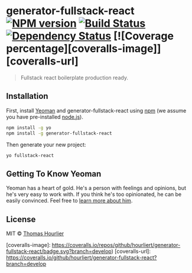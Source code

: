 # generator-fullstack-react [![NPM version][npm-image]][npm-url] [![Build Status][travis-image]][travis-url] [![Dependency Status][daviddm-image]][daviddm-url] [![Coverage percentage][coveralls-image]][coveralls-url]
> Fullstack react boilerplate production ready.

## Installation

First, install [Yeoman](http://yeoman.io) and generator-fullstack-react using [npm](https://www.npmjs.com/) (we assume you have pre-installed [node.js](https://nodejs.org/)).

```bash
npm install -g yo
npm install -g generator-fullstack-react
```

Then generate your new project:

```bash
yo fullstack-react
```

## Getting To Know Yeoman

Yeoman has a heart of gold. He&#39;s a person with feelings and opinions, but he&#39;s very easy to work with. If you think he&#39;s too opinionated, he can be easily convinced. Feel free to [learn more about him](http://yeoman.io/).

## License

MIT © [Thomas Hourlier](https://github.com/hourliert)


[npm-image]: https://badge.fury.io/js/generator-fullstack-react.svg
[npm-url]: https://npmjs.org/package/generator-fullstack-react
[travis-image]: https://travis-ci.org/hourliert/generator-fullstack-react.svg?branch=develop
[travis-url]: https://travis-ci.org/hourliert/generator-fullstack-react
[daviddm-image]: https://david-dm.org/hourliert/generator-fullstack-react.svg?theme=shields.io
[daviddm-url]: https://david-dm.org/hourliert/generator-fullstack-react
[coveralls-image]: https://coveralls.io/repos/github/hourliert/generator-fullstack-react/badge.svg?branch=develop)
[coveralls-url]: https://coveralls.io/github/hourliert/generator-fullstack-react?branch=develop
